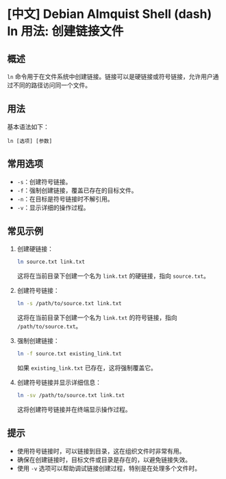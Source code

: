 # [中文] Debian Almquist Shell (dash) ln 用法: 创建链接文件

## 概述
`ln` 命令用于在文件系统中创建链接。链接可以是硬链接或符号链接，允许用户通过不同的路径访问同一个文件。

## 用法
基本语法如下：
```
ln [选项] [参数]
```

## 常用选项
- `-s`：创建符号链接。
- `-f`：强制创建链接，覆盖已存在的目标文件。
- `-n`：在目标是符号链接时不解引用。
- `-v`：显示详细的操作过程。

## 常见示例
1. 创建硬链接：
   ```bash
   ln source.txt link.txt
   ```
   这将在当前目录下创建一个名为 `link.txt` 的硬链接，指向 `source.txt`。

2. 创建符号链接：
   ```bash
   ln -s /path/to/source.txt link.txt
   ```
   这将在当前目录下创建一个名为 `link.txt` 的符号链接，指向 `/path/to/source.txt`。

3. 强制创建链接：
   ```bash
   ln -f source.txt existing_link.txt
   ```
   如果 `existing_link.txt` 已存在，这将强制覆盖它。

4. 创建符号链接并显示详细信息：
   ```bash
   ln -sv /path/to/source.txt link.txt
   ```
   这将创建符号链接并在终端显示操作过程。

## 提示
- 使用符号链接时，可以链接到目录，这在组织文件时非常有用。
- 确保在创建链接时，目标文件或目录是存在的，以避免链接失效。
- 使用 `-v` 选项可以帮助调试链接创建过程，特别是在处理多个文件时。